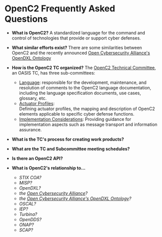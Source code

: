 # OpenC2 Frequently Asked Questions

* __What is OpenC2?__ A standardized language for the command and control of technologies that provide or support cyber defenses.

* __What similar efforts exist?__ There are some similarities between OpenC2 and the 
recently announced 
[Open Cybersecurity Alliance's OpenDXL Ontology](https://opencybersecurityalliance.github.io/opendxl-ontology/)

* __How is the OpenC2 TC organized?__ The [OpenC2 Technical Committee](https://www.oasis-open.org/committees/tc_home.php?wg_abbrev=openc2), 
an OASIS TC, has three sub-committees:
  * [Language](https://www.oasis-open.org/committees/tc_home.php?wg_abbrev=openc2-lang): responsible for the 
  development, maintenance, and resolution of comments to the OpenC2 language documentation, including the 
  language specification documents, use cases, glossary, etc.
  * [Actuator Profiles](https://www.oasis-open.org/committees/tc_home.php?wg_abbrev=openc2-actuator):  
  Defining actuator profiles, the mapping and description of OpenC2 elements applicable to specific cyber defense functions.
  * [Implementation Considerations](https://www.oasis-open.org/committees/tc_home.php?wg_abbrev=openc2-imple): 
  Providing guidance for implementation aspects such as message transport and information assurance.

* __What is the TC's process for creating work products?__

* __What are the TC and Subcommittee meeting schedules?__

* __Is there an OpenC2 API?__

* __What is OpenC2's relationship to...__
  * _STIX COA?_
  * _MISP?_
  * _OpenDXL?_
  * _the [Open Cybersecurity Alliance](https://opencybersecurityalliance.org/)?_
  * _the [Open Cybersecurity Alliance's OpenDXL Ontology](https://opencybersecurityalliance.github.io/opendxl-ontology/)?_
  * _OSCAL?_
  * _IEP?_
  * _Turbina?_
  * _OpenDDS?_
  * _ONAP?_
  * _SCAP?_

